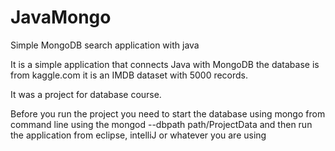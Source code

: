 # JavaMongo
Simple MongoDB search application with java

It is a simple application that connects Java with MongoDB the database is from kaggle.com it is an IMDB dataset with 5000 records.

It was a project for database course.

Before you run the project you need to start the database using mongo from command line
using the mongod --dbpath path/ProjectData
and then run the application from eclipse, intelliJ or whatever you are using
